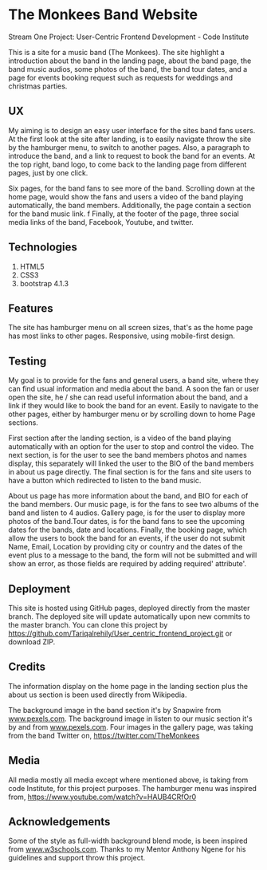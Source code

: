 # The Monkees Band Website
Stream One Project: User-Centric Frontend Development - Code Institute

This is a site for a music band (The Monkees). The site highlight a introduction
about the band in the landing page, about the band page, the band music audios,
some photos of the band, the band tour dates, and a page for events booking request
such as requests for weddings and christmas parties.

## UX
My aiming is to design an easy user interface for the sites band fans users. At the first
look at the site after landing, is to easily navigate throw the site by the hamburger
menu, to switch to another pages. Also, a paragraph to introduce the band, and a link to request to book the band for an events. At the top right, band logo, to come back to the landing page from different pages, just by one click.

Six pages, for the band fans to see more of the band. Scrolling down at the home page,
would show the fans and users a video of the band playing automatically, the band members.
Additionally, the page contain a section for the band music link. f Finally, at the footer of the page, three social media links of the band, Facebook, Youtube, and twitter.

## Technologies
1. HTML5
2. CSS3
3. bootstrap 4.1.3

## Features
The site has hamburger menu on all screen sizes, that's as the home page has most links
to other pages. Responsive, using mobile-first design.

## Testing
My goal is to provide for the fans and general users, a band site, where they can find usual information and media about the band. A soon the fan or user open the site, he / she can read useful
information about the band, and a link if they would like to book the band for an event. Easily to navigate to the other pages, either by hamburger menu or by scrolling down to home Page sections.

First section after the landing section, is a video of the band playing automatically with an option for the user to stop and control the video. The next section, is for the user to see the band members photos and names display, this separately will linked the user to the BIO of the band members in about us page directly. The final section is for the fans and site users to have a button which redirected to listen to the band music.

About us page has more information about the band, and BIO for each of the band members. Our music page, is for the fans to see two albums of the band and listen to 4 audios. Gallery page, is for the user to display more photos of the band.Tour dates, is for the band fans to see the upcoming dates for the bands, date and locations. Finally, the booking page, which allow the users to book the band for an events, if the user do not submit Name, Email, Location by providing city or country and the dates of the event plus to a message to the band, the form will not be submitted and will show an error, as those fields are required by adding required' attribute'.

## Deployment
This site is hosted using GitHub pages, deployed directly from the master branch. The deployed site will update automatically upon new commits to the master branch. You can clone this project by
https://github.com/Tariqalrehily/User_centric_frontend_project.git or download ZIP.

## Credits
The information display on the home page in the landing section plus the about us section is been
used directly from Wikipedia.

The background image in the band section it's by Snapwire from www.pexels.com.
The background image in listen to our music section it's by and from www.pexels.com.
Four images in the gallery page, was taking from the band Twitter on, https://twitter.com/TheMonkees

## Media
All media mostly all media except where mentioned above, is taking from code Institute, for this project purposes. The hamburger menu was inspired from, https://www.youtube.com/watch?v=HAUB4CRfOr0

## Acknowledgements
Some of the style as full-width background blend mode, is been inspired from www.w3schools.com.
Thanks to my Mentor Anthony Ngene for his guidelines and support throw this project.
